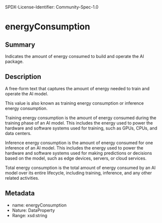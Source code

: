 SPDX-License-Identifier: Community-Spec-1.0

# energyConsumption

## Summary

Indicates the amount of energy consumed to build and operate the AI package.

## Description

A free-form text that captures the amount of energy needed to train and operate the AI model.

This value is also known as training energy consumption or inference energy consumption.

Training energy consumption is the amount of energy consumed during the training phase of an AI model. This includes the energy used to power the hardware and software systems used for training, such as GPUs, CPUs, and data centers.

Inference energy consumption is the amount of energy consumed for one inference of an AI model. This includes the energy used to power the hardware and software systems used for making predictions or decisions based on the model, such as edge devices, servers, or cloud services.

Total energy consumption is the total amount of energy consumed by an AI model over its entire lifecycle, including training, inference, and any other related activities.

## Metadata

- name: energyConsumption
- Nature: DataProperty
- Range: xsd:string
